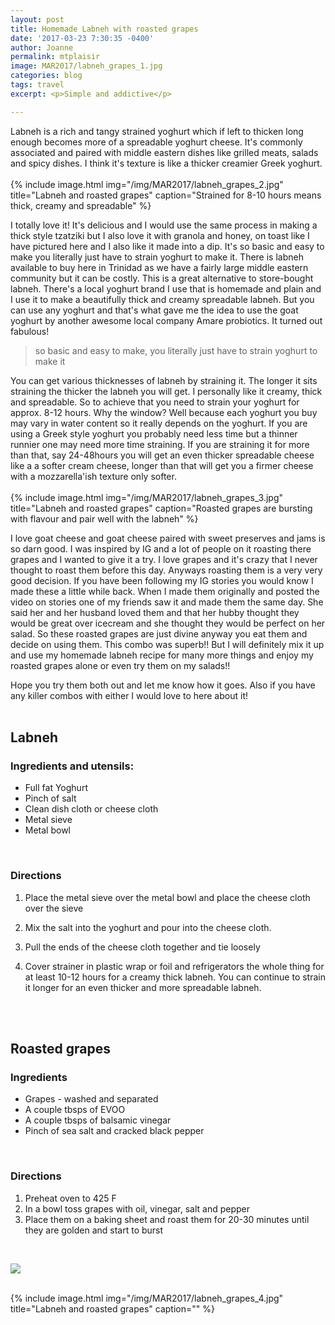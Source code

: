 ```yaml
---
layout: post
title: Homemade Labneh with roasted grapes
date: '2017-03-23 7:30:35 -0400'
author: Joanne
permalink: mtplaisir
image: MAR2017/labneh_grapes_1.jpg
categories: blog
tags: travel
excerpt: <p>Simple and addictive</p>

---
```


Labneh is a rich and tangy strained yoghurt which if left to thicken long enough becomes more of a spreadable yoghurt cheese.  It's commonly associated and paired with middle eastern dishes like grilled meats, salads and spicy dishes. I think it's texture is like a thicker creamier Greek yoghurt.
<br>
<br>
{% include image.html
            img="/img/MAR2017/labneh_grapes_2.jpg"
            title="Labneh and roasted grapes"
            caption="Strained for 8-10 hours means thick, creamy and spreadable" %}

I totally love it! It's delicious and I would use the same process in making a thick style tzatziki  but I also love it with granola and honey, on toast like I have pictured here and I also like it made into a dip. It's so basic and easy to make you literally just have to strain yoghurt to make it.  There is labneh available to buy here in Trinidad as we have a fairly large middle eastern community but it can be costly. This is a great alternative to store-bought labneh. There's a local yoghurt  brand I use that is homemade and plain and I use it to make a beautifully thick and creamy spreadable labneh. But you can use any yoghurt and that's what gave me the idea to use the goat yoghurt by another awesome local company Amare probiotics. It turned out fabulous!

> so basic and easy to make, you literally just have to strain yoghurt to make it

You can get various thicknesses of labneh by straining it. The longer it sits straining the thicker the labneh you will get. I personally like it creamy, thick and spreadable. So to achieve that you need to strain your yoghurt for approx. 8-12 hours.  Why the window? Well because each yoghurt you buy may vary in water content so it really depends on the yoghurt.  If you are using a Greek style yoghurt you probably need less time but a thinner runnier one may need more time straining. If you are straining it for more than that, say 24-48hours you will get an even thicker spreadable cheese like a a softer cream cheese, longer than that will get you a firmer cheese with a  mozzarella'ish texture only softer.  
<br>
{% include image.html
            img="/img/MAR2017/labneh_grapes_3.jpg"
            title="Labneh and roasted grapes"
            caption="Roasted grapes are bursting with flavour and pair well with the labneh" %}

I love goat cheese and goat cheese paired with sweet preserves and jams is so darn good.  I was inspired by IG and a lot of people on it roasting there grapes and I wanted to give it a try. I love grapes and it's crazy that I never thought to roast them before this day. Anyways roasting them is a very very good decision. If you have been following my IG stories you would know I made these a little while back. When I made them originally and posted the video on stories one of my friends saw it and made them the same day.  She said her and her husband loved them and that her hubby thought they would be great over icecream and she thought they would be perfect on her salad.  So these roasted grapes are just divine anyway you eat them and decide on using them.  This combo was superb!! But I will definitely mix it up and use my homemade labneh recipe for many more things and enjoy my roasted grapes alone or even try them on my salads!!
<br>

Hope you try them both out and let me know how it goes.  Also if you have any killer combos with either I would love to here about it!
<br>
<br>


## Labneh

### Ingredients and utensils:

* Full fat Yoghurt
* Pinch of salt
* Clean dish cloth or cheese cloth
* Metal sieve
* Metal bowl
<br>

### Directions

1. Place the metal sieve over the metal bowl and place the cheese cloth over the sieve

1. Mix the salt into the yoghurt and pour into the cheese cloth.

1. Pull the ends of the cheese cloth together and tie loosely

1. Cover strainer in plastic wrap or foil and refrigerators the whole thing for at least 10-12 hours for a creamy thick labneh.  You can continue to strain it longer for an even thicker and more spreadable labneh.
<br>
<br>

## Roasted grapes

### Ingredients

* Grapes - washed and separated
* A couple tbsps of EVOO
* A couple tbsps of balsamic vinegar
* Pinch of sea salt and cracked black pepper
<br>

### Directions

1. Preheat oven to 425 F
1. In a bowl toss grapes with oil, vinegar, salt and pepper
1. Place them on a baking sheet and roast them for 20-30 minutes until they are golden and start to burst


<br>
<p class="apple__news__logo"><a href="https://apple.news/TKVtoVhGUQSuiufA4bqI-gg"><img src="{{ basesite.url }}/img/apple_news.svg" /></a></p>


<br>
{% include image.html
            img="/img/MAR2017/labneh_grapes_4.jpg"
            title="Labneh and roasted grapes"
            caption="" %}
